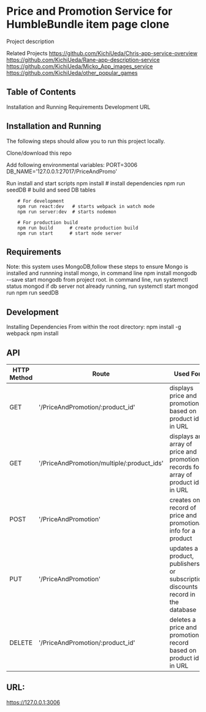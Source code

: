 # Price and Promotion Service for HumbleBundle item page clone
Project description

Related Projects
https://github.com/KichiUeda/Chris-app-service-overview
https://github.com/KichiUeda/Rane-app-description-service
https://github.com/KichiUeda/Micko_App_images_service
https://github.com/KichiUeda/other_popular_games


## Table of Contents

Installation and Running
Requirements
Development
URL

## Installation and Running
The following steps should allow you to run this project locally.

Clone/download this repo

Add following environmental variables:
  PORT=3006
  DB_NAME='127.0.0.1:27017/PriceAndPromo'

Run install and start scripts
        npm install           # install dependencies
        npm run seedDB        # build and seed DB tables

        # For development
        npm run react:dev   # starts webpack in watch mode
        npm run server:dev  # starts nodemon

        # For production build
        npm run build      # create production build
        npm run start      # start node server

## Requirements
Note: this system uses MongoDB,follow these steps to ensure Mongo is installed and runnning
  install mongo, in command line
    npm install mongodb --save
  start mongodb from project root. in command line, run
    systemctl status mongod
  if db server not already running, run systemctl start mongod
  run npm run seedDB


## Development
Installing Dependencies
From within the root directory:
npm install -g webpack
npm install

## API

| HTTP Method | Route | Used For | Sample Data |
| ---- | ---- | ---- | ---- |
| GET | '/PriceAndPromotion/:product_id' | displays price and promotion based on product id in URL| `{"price": 20,"promotion": 6}` | 
| GET | '/PriceAndPromotion/multiple/:product_ids' | displays an array of price and promotion records for array of product ids in URL | `[{"product_id": 5,"price":39,"promotion": 7},{"product_id": 6,"price": 15,"promotion": 4},{"product_id": 7,"price": 59,"promotion": 5}]`|
| POST | '/PriceAndPromotion' | creates one record of price and promotional info  for a product | `{"product_id":200,"price":"20.00","discount":"6","start":"2020-08-22T02:10:58.255Z","expiry":"2020-09-16T02:10:58.255Z"}` |
| PUT | '/PriceAndPromotion' | updates a product, publishers, or subscription discounts record in the database | request body: {"id": "1" ,"table": "subscription_discounts", "update": {"column": value}}  |
| DELETE | '/PriceAndPromotion/:product_id' | deletes a price and promotion record based on product id in URL | |

## URL:
https://127.0.0.1:3006
